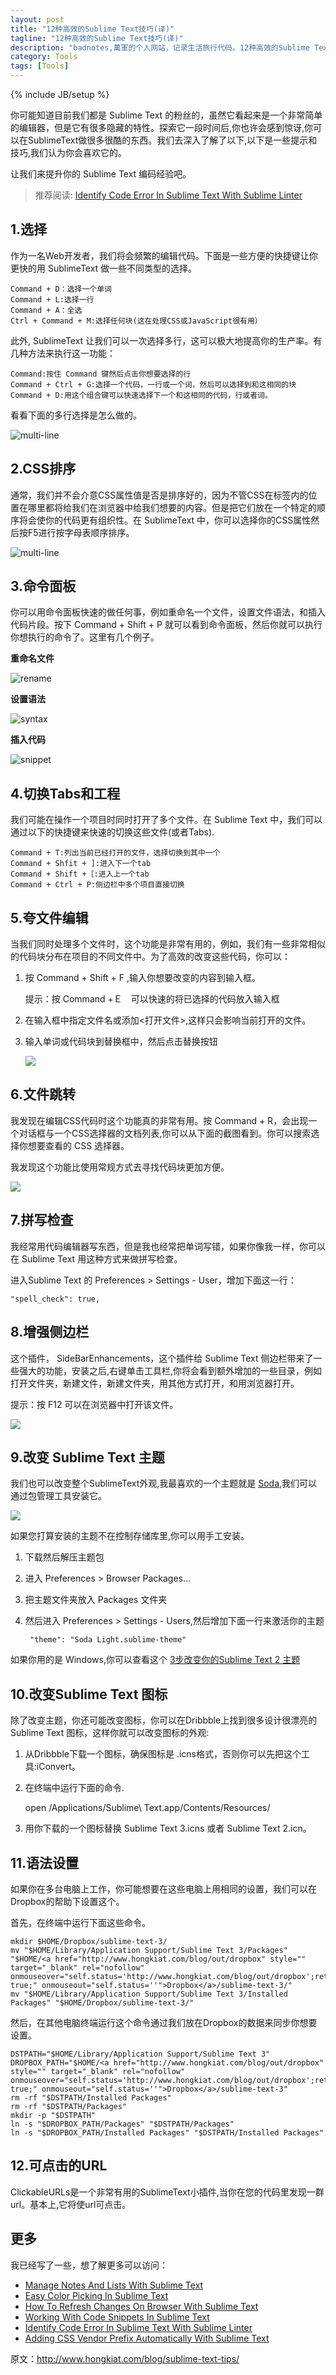 ```yaml
---
layout: post
title: "12种高效的Sublime Text技巧(译)"
tagline: "12种高效的Sublime Text技巧(译)"
description: "badnotes,萬軍的个人网站，记录生活旅行代码。12种高效的Sublime Text技巧(译)."
category: Tools
tags: [Tools]
---
```

{% include JB/setup %}



你可能知道目前我们都是 Sublime Text 的粉丝的，虽然它看起来是一个非常简单的编辑器，但是它有很多隐藏的特性。探索它一段时间后,你也许会感到惊讶,你可以在SublimeText做很多很酷的东西。我们去深入了解了以下,以下是一些提示和技巧,我们认为你会喜欢它的。

让我们来提升你的 Sublime Text 编码经验吧。

> 推荐阅读: [Identify Code Error In Sublime Text With Sublime Linter](http://www.hongkiat.com/blog/identify-code-errors-sublime-linter/)

## 1.选择
作为一名Web开发者，我们将会频繁的编辑代码。下面是一些方便的快捷键让你更快的用 SublimeText 做一些不同类型的选择。

	Command + D：选择一个单词
    Command + L:选择一行
    Command + A：全选
    Ctrl + Command + M:选择任何块(这在处理CSS或JavaScript很有用）

此外, SublimeText 让我们可以一次选择多行，这可以极大地提高你的生产率。有几种方法来执行这一功能：

	Command:按住 Command 键然后点击你想要选择的行
    Command + Ctrl + G:选择一个代码，一行或一个词，然后可以选择到和这相同的块
    Command + D:用这个组合键可以快速选择下一个和这相同的代码，行或者词。

看看下面的多行选择是怎么做的。

![multi-line](/static/images/sublime-text/multi-line-selection.gif)

## 2.CSS排序
通常，我们并不会介意CSS属性值是否是排序好的，因为不管CSS在标签内的位置在哪里都将给我们在浏览器中给我们想要的内容。但是把它们放在一个特定的顺序将会使你的代码更有组织性。在 SublimeText 中，你可以选择你的CSS属性然后按F5进行按字母表顺序排序。

![multi-line](/static/images/sublime-text/sorting-css.gif)


## 3.命令面板
你可以用命令面板快速的做任何事，例如重命名一个文件，设置文件语法，和插入代码片段。按下 Command + Shift + P 就可以看到命令面板，然后你就可以执行你想执行的命令了。这里有几个例子。

**重命名文件**

![rename](/static/images/sublime-text/rename-file.jpg)

**设置语法**

![syntax](/static/images/sublime-text/syntax-html.jpg)

**插入代码**

![snippet](/static/images/sublime-text/insert-snippet.jpg)

## 4.切换Tabs和工程
我们可能在操作一个项目时同时打开了多个文件。在 Sublime Text 中，我们可以通过以下的快捷键来快速的切换这些文件(或者Tabs).

	Command + T:列出当前已经打开的文件，选择切换到其中一个
    Command + Shfit + ]:进入下一个tab
    Command + Shift +［:进入上一个tab
    Command + Ctrl + P:侧边栏中多个项目直接切换

## 5.夸文件编辑
当我们同时处理多个文件时，这个功能是非常有用的，例如，我们有一些非常相似的代码块分布在项目的不同文件中。为了高效的改变这些代码，你可以：

1. 按 Command + Shift + F ,输入你想要改变的内容到输入框。

	提示：按 Command +Ｅ　可以快速的将已选择的代码放入输入框
2. 在输入框中指定文件名或添加<打开文件>,这样只会影响当前打开的文件。

3. 输入单词或代码块到替换框中，然后点击替换按钮

	![](/static/images/sublime-text/find-search-fields.jpg)

## 6.文件跳转
我发现在编辑CSS代码时这个功能真的非常有用。按 Command + R，会出现一个对话框与一个CSS选择器的文档列表,你可以从下面的截图看到。你可以搜索选择你想要查看的 CSS 选择器。

我发现这个功能比使用常规方式去寻找代码块更加方便。

![](/static/images/sublime-text/file-crawling.jpg)

## 7.拼写检查
我经常用代码编辑器写东西，但是我也经常把单词写错，如果你像我一样，你可以在 Sublime Text 用这种方式来做拼写检查。

进入Sublime Text 的 Preferences > Settings - User，增加下面这一行：

	"spell_check": true,

## 8.增强侧边栏
这个插件， SideBarEnhancements，这个插件给 Sublime Text 侧边栏带来了一些强大的功能，安装之后,右键单击工具栏,你将会看到额外增加的一些目录，例如打开文件夹，新建文件，新建文件夹，用其他方式打开，和用浏览器打开。

提示：按 F12 可以在浏览器中打开该文件。

![](/static/images/sublime-text/sidebar-enhancement.jpg)

## 9.改变 Sublime Text 主题
我们也可以改变整个SublimeText外观,我最喜欢的一个主题就是 [Soda](https://github.com/buymeasoda/soda-theme),我们可以通过包管理工具安装它。

![](/static/images/sublime-text/soda-theme.jpg)

如果您打算安装的主题不在控制存储库里,你可以用手工安装。

1. 下载然后解压主题包
2. 进入 Preferences > Browser Packages...
3. 把主题文件夹放入 Packages 文件夹
4. 然后进入 Preferences > Settings - Users,然后增加下面一行来激活你的主题


		"theme": "Soda Light.sublime-theme"

如果你用的是 Windows,你可以查看这个 [3步改变你的Sublime Text 2 主题](http://creatiface.com/tutorials/change-sublime-text-2-theme)

## 10.改变Sublime Text 图标
除了改变主题，你还可能改变图标，你可以在Dribbble上找到很多设计很漂亮的 Sublime Text 图标，这样你就可以改变图标的外观:

1. 从Dribbble下载一个图标，确保图标是 .icns格式，否则你可以先把这个工具:iConvert。
2. 在终端中运行下面的命令.

	open /Applications/Sublime\ Text.app/Contents/Resources/

3. 用你下载的一个图标替换 Sublime Text 3.icns 或者 Sublime Text 2.icn。


## 11.语法设置
如果你在多台电脑上工作，你可能想要在这些电脑上用相同的设置，我们可以在Dropbox的帮助下设置这个。

首先，在终端中运行下面这些命令。

    mkdir $HOME/Dropbox/sublime-text-3/
    mv "$HOME/Library/Application Support/Sublime Text 3/Packages" "$HOME/<a href="http://www.hongkiat.com/blog/out/dropbox" style="" target="_blank" rel="nofollow" onmouseover="self.status='http://www.hongkiat.com/blog/out/dropbox';return true;" onmouseout="self.status=''">Dropbox</a>/sublime-text-3/"
    mv "$HOME/Library/Application Support/Sublime Text 3/Installed Packages" "$HOME/Dropbox/sublime-text-3/"

然后，在其他电脑终端运行这个命令通过我们放在Dropbox的数据来同步你想要设置。

    DSTPATH="$HOME/Library/Application Support/Sublime Text 3"
    DROPBOX_PATH="$HOME/<a href="http://www.hongkiat.com/blog/out/dropbox" style="" target="_blank" rel="nofollow" onmouseover="self.status='http://www.hongkiat.com/blog/out/dropbox';return true;" onmouseout="self.status=''">Dropbox</a>/sublime-text-3"
    rm -rf "$DSTPATH/Installed Packages"
    rm -rf "$DSTPATH/Packages"
    mkdir -p "$DSTPATH"
    ln -s "$DROPBOX_PATH/Packages" "$DSTPATH/Packages"
    ln -s "$DROPBOX_PATH/Installed Packages" "$DSTPATH/Installed Packages"

## 12.可点击的URL
ClickableURLs是一个非常有用的SublimeText小插件,当你在您的代码里发现一群url。基本上,它将使url可点击。

## 更多
我已经写了一些，想了解更多可以访问：

* [Manage Notes And Lists With Sublime Text](http://www.hongkiat.com/blog/sublime-text-task-management/)
* [Easy Color Picking In Sublime Text](http://www.hongkiat.com/blog/sublime-text-color-addition/)
* [How To Refresh Changes On Browser With Sublime Text](http://www.hongkiat.com/blog/sublime-text-refresh-browser/)
* [Working With Code Snippets In Sublime Text](http://www.hongkiat.com/blog/sublime-code-snippets/)
* [Identify Code Error In Sublime Text With Sublime Linter](http://www.hongkiat.com/blog/identify-code-errors-sublime-linter/)
* [Adding CSS Vendor Prefix Automatically With Sublime Text](http://www.hongkiat.com/blog/css-automatic-vendor-prefix/)


原文：http://www.hongkiat.com/blog/sublime-text-tips/
